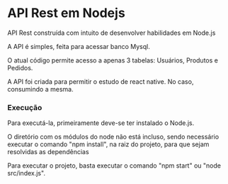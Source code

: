 # API Rest em Nodejs
<p>API Rest construída com intuito de desenvolver habilidades em Node.js</p>
<p>A API é simples, feita para acessar banco Mysql.</p> 
<p>O atual código permite acesso a apenas 3 tabelas: Usuários, Produtos e Pedidos.</p>
<p>A API foi criada para permitir o estudo de react native. No caso, consumindo a mesma.</p>

### Execução
<p>Para executá-la, primeiramente deve-se ter instalado o Node.js.</p>
<p>O diretório com os módulos do node não está incluso, sendo necessário executar o comando "npm install", na raiz do projeto, para que sejam resolvidas as dependências</p>
<p>Para executar o projeto, basta executar o comando "npm start" ou "node src/index.js".</p>
